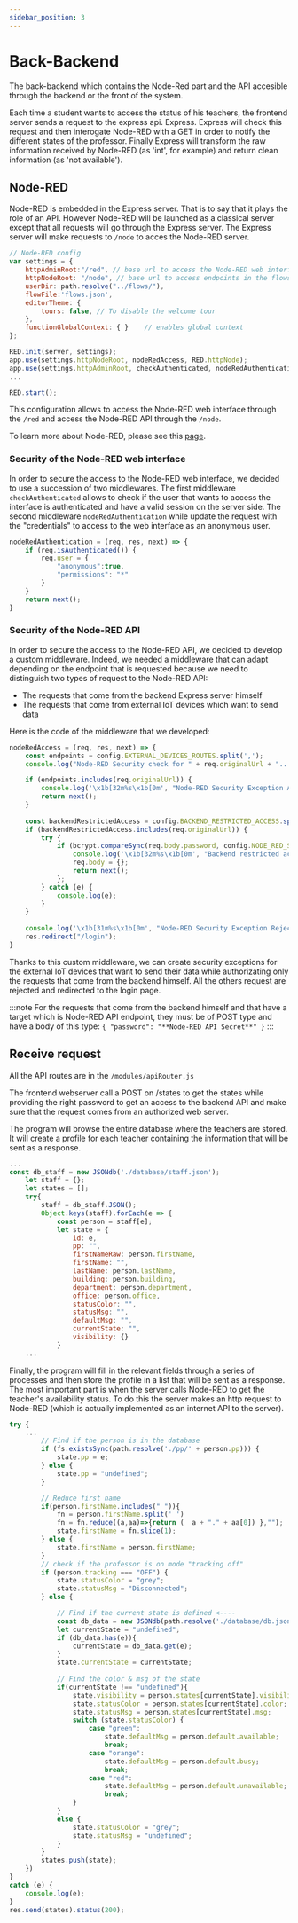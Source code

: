 ```yaml
---
sidebar_position: 3
---
```


# Back-Backend

The back-backend which contains the Node-Red part and the API accesible through the backend or the front of the system.

Each time a student wants to access the status of his teachers, the frontend server sends a request to the express api.
Express. Express will check this request and then interogate Node-RED with a GET in order to notify the different states of the professor. Finally Express will transform the raw information received by Node-RED (as 'int', for example) and return clean information (as 'not available').


## Node-RED
Node-RED is embedded in the Express server. That is to say that it plays the role of an API. However Node-RED will be launched as a classical server except that all requests will go through the Express server.
The Express server will make requests to `/node` to acces the Node-RED server.

```javascript
// Node-RED config
var settings = {
    httpAdminRoot:"/red", // base url to access the Node-RED web interface
    httpNodeRoot: "/node", // base url to access endpoints in the flows
    userDir: path.resolve("../flows/"),
    flowFile:'flows.json',
    editorTheme: {
        tours: false, // To disable the welcome tour
    },
    functionGlobalContext: { }    // enables global context
};

RED.init(server, settings);
app.use(settings.httpNodeRoot, nodeRedAccess, RED.httpNode);
app.use(settings.httpAdminRoot, checkAuthenticated, nodeRedAuthentication, RED.httpAdmin);
...

RED.start();
```

This configuration allows to access the Node-RED web interface through the `/red` and access the Node-RED API through the `/node`.


To learn more about Node-RED, please see this [page](node-red.md).

### Security of the Node-RED web interface

In order to secure the access to the Node-RED web interface, we decided to use a succession of two middlewares. The first middleware `checkAuthenticated` allows to check if the user that wants to access the interface is authenticated and have a valid session on the server side. The second middleware `nodeRedAuthentication` while update the request with the "credentials" to access to the web interface as an anonymous user.

```js 
nodeRedAuthentication = (req, res, next) => {
    if (req.isAuthenticated()) {
        req.user = {
            "anonymous":true,
            "permissions": "*"
        }
    }
    return next();
}
```

### Security of the Node-RED API

In order to secure the access to the Node-RED API, we decided to develop a custom middleware. Indeed, we needed a middleware that can adapt depending on the endpoint that is requested because we need to distinguish two types of request to the Node-RED API:
- The requests that come from the backend Express server himself
- The requests that come from external IoT devices which want to send data

Here is the code of the middleware that we developed:

```js
nodeRedAccess = (req, res, next) => {
    const endpoints = config.EXTERNAL_DEVICES_ROUTES.split(',');
    console.log("Node-RED Security check for " + req.originalUrl + "...");

    if (endpoints.includes(req.originalUrl)) {
        console.log('\x1b[32m%s\x1b[0m', "Node-RED Security Exception Accepted for " + req.originalUrl);
        return next();
    }
    
    const backendRestrictedAccess = config.BACKEND_RESTRICTED_ACCESS.split(',');
    if (backendRestrictedAccess.includes(req.originalUrl)) {
        try {
            if (bcrypt.compareSync(req.body.password, config.NODE_RED_SECRET_ENC)) {
                console.log('\x1b[32m%s\x1b[0m', "Backend restricted access for " + req.originalUrl);
                req.body = {};
                return next();
            };
        } catch (e) {
            console.log(e);
        }
    }
    
    console.log('\x1b[31m%s\x1b[0m', "Node-RED Security Exception Rejected for " + req.originalUrl);
    res.redirect("/login");
}
```
Thanks to this custom middleware, we can create security exceptions for the external IoT devices that want to send their data while authorizating only the requests that come from the backend himself. All the others request are rejected and redirected to the login page. 

:::note
For the requests that come from the backend himself and that have a target which is Node-RED API endpoint, they must be of POST type and have a body of this type:
`{
    "password": "**Node-RED API Secret**"
}` 
:::


## Receive request

All the API routes are in the `/modules/apiRouter.js`

The frontend webserver call a POST on /states to get the states while providing the right password to get an access to the backend API and make sure that the request comes from an authorized web server.

The program will browse the entire database where the teachers are stored.
It will create a profile for each teacher containing the information that will be sent as a response. 
```js
...
const db_staff = new JSONdb('./database/staff.json');
    let staff = {};
    let states = [];
    try{
        staff = db_staff.JSON();
        Object.keys(staff).forEach(e => {
            const person = staff[e];
            let state = {
                id: e,
                pp: "",
                firstNameRaw: person.firstName,
                firstName: "",
                lastName: person.lastName,
                building: person.building,
                department: person.department,
                office: person.office,
                statusColor: "",
                statusMsg: "",
                defaultMsg: "",
                currentState: "",
                visibility: {}
            }
    ...
```

Finally, the program will fill in the relevant fields through a series of processes and then store the profile in a list that will be sent as a response.
The most important part is when the server calls Node-RED to get the teacher's availability status. To do this the server makes an http request to Node-RED (which is actually implemented as an internet API to the server).
```js
try {
    ...
        // Find if the person is in the database
        if (fs.existsSync(path.resolve('./pp/' + person.pp))) {
            state.pp = e;
        } else {
            state.pp = "undefined";
        }

        // Reduce first name
        if(person.firstName.includes(" ")){
            fn = person.firstName.split(' ')
            fn = fn.reduce((a,aa)=>{return (  a + "." + aa[0]) },"");
            state.firstName = fn.slice(1);
        } else {
            state.firstName = person.firstName;
        }
        // check if the professor is on mode "tracking off"
        if (person.tracking === "OFF") {
            state.statusColor = "grey";
            state.statusMsg = "Disconnected";
        } else {

            // Find if the current state is defined <----
            const db_data = new JSONdb(path.resolve('./database/db.json'));
            let currentState = "undefined";
            if (db_data.has(e)){
                currentState = db_data.get(e);
            }
            state.currentState = currentState;
            
            // Find the color & msg of the state 
            if(currentState !== "undefined"){
                state.visibility = person.states[currentState].visibility;
                state.statusColor = person.states[currentState].color;
                state.statusMsg = person.states[currentState].msg;
                switch (state.statusColor) {
                    case "green":
                        state.defaultMsg = person.default.available;
                        break;
                    case "orange":
                        state.defaultMsg = person.default.busy;
                        break;
                    case "red":
                        state.defaultMsg = person.default.unavailable;
                        break;
                }
            }
            else {
                state.statusColor = "grey";
                state.statusMsg = "undefined";
            }
        }
        states.push(state);
    })
}
catch (e) {
    console.log(e);   
}
res.send(states).status(200);
```


